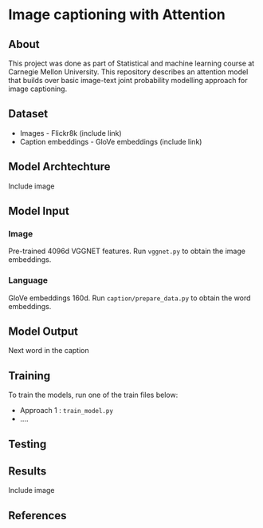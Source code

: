 # Image captioning with Attention

## About
This project was done as part of Statistical and machine learning course at Carnegie Mellon University. This repository describes an attention model that builds over basic image-text joint probability modelling approach for image captioning.

## Dataset

* Images - Flickr8k (include link)
* Caption embeddings - GloVe embeddings (include link)

## Model Archtechture

Include image

## Model Input

### Image 
Pre-trained 4096d VGGNET features. Run `vggnet.py` to obtain the image embeddings.

### Language 
GloVe embeddings 160d.  Run `caption/prepare_data.py` to obtain the word embeddings.

## Model Output

Next word in the caption

## Training

To train the models, run one of the train files below:

* Approach 1 : `train_model.py`
* ....

## Testing


## Results

Include image

## References



